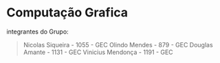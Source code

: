 # Computação Grafica
integrantes do Grupo:
  > Nicolas Siqueira - 1055 - GEC
  > Olindo Mendes - 879 - GEC
  > Douglas Amante - 1131 - GEC
  > Vinicius Mendonça - 1191 - GEC
